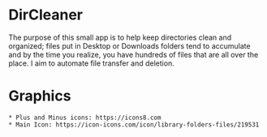 # DirCleaner

The purpose of this small app is to help keep directories clean and organized; files put in Desktop or Downloads folders tend to accumulate and by the time you realize, you have hundreds of files that are all over the place. I aim to automate file transfer and deletion.

# Graphics

    * Plus and Minus icons: https://icons8.com
    * Main Icon: https://icon-icons.com/icon/library-folders-files/219531